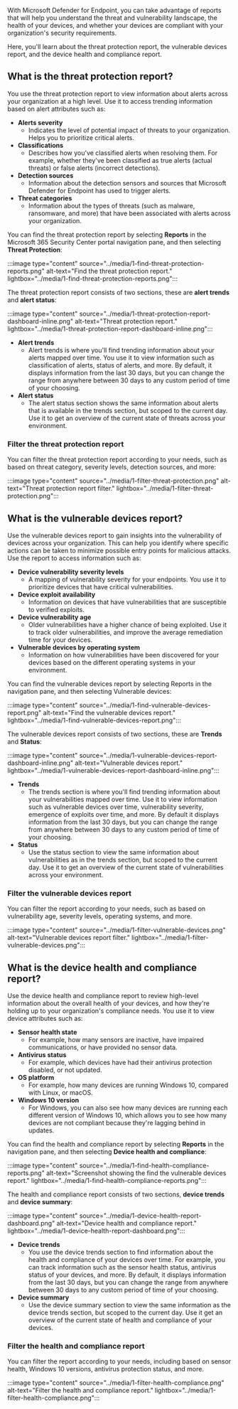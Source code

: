 With Microsoft Defender for Endpoint, you can take advantage of reports that will help you understand the threat and vulnerability landscape, the health of your devices, and whether your devices are compliant with your organization's security requirements.

Here, you'll learn about the threat protection report, the vulnerable devices report, and the device health and compliance report.

## What is the threat protection report?

You use the threat protection report to view information about alerts across your organization at a high level. Use it to access trending information based on alert attributes such as:

- **Alerts severity**
  - Indicates the level of potential impact of threats to your organization. Helps you to prioritize critical alerts.
- **Classifications**
  - Describes how you've classified alerts when resolving them. For example, whether they've been classified as true alerts (actual threats) or false alerts (incorrect detections).
- **Detection sources**
  - Information about the detection sensors and sources that Microsoft Defender for Endpoint has used to trigger alerts.
- **Threat categories**
  - Information about the types of threats (such as malware, ransomware, and more) that have been associated with alerts across your organization.

You can find the threat protection report by selecting **Reports** in the Microsoft 365 Security Center portal navigation pane, and then selecting **Threat Protection**:

:::image type="content" source="../media/1-find-threat-protection-reports.png" alt-text="Find the threat protection report." lightbox="../media/1-find-threat-protection-reports.png":::

The threat protection report consists of two sections, these are **alert trends** and **alert status**:

:::image type="content" source="../media/1-threat-protection-report-dashboard-inline.png" alt-text="Threat protection report." lightbox="../media/1-threat-protection-report-dashboard-inline.png":::

- **Alert trends**
  - Alert trends is where you'll find trending information about your alerts mapped over time. You use it to view information such as classification of alerts, status of alerts, and more. By default, it displays information from the last 30 days, but you can change the range from anywhere between 30 days to any custom period of time of your choosing.
- **Alert status**
  - The alert status section shows the same information about alerts that is available in the trends section, but scoped to the current day. Use it to get an overview of the current state of threats across your environment.

### Filter the threat protection report

You can filter the threat protection report according to your needs, such as based on threat category, severity levels, detection sources, and more:

:::image type="content" source="../media/1-filter-threat-protection.png" alt-text="Threat protection report filter." lightbox="../media/1-filter-threat-protection.png":::

## What is the vulnerable devices report?

Use the vulnerable devices report to gain insights into the vulnerability of devices across your organization. This can help you identify where specific actions can be taken to minimize possible entry points for malicious attacks. Use the report to access information such as:

- **Device vulnerability severity levels**
  - A mapping of vulnerability severity for your endpoints. You use it to prioritize devices that have critical vulnerabilities.
- **Device exploit availability**
  - Information on devices that have vulnerabilities that are susceptible to verified exploits.
- **Device vulnerability age**
  - Older vulnerabilities have a higher chance of being exploited. Use it to track older vulnerabilities, and improve the average remediation time for your devices.
- **Vulnerable devices by operating system**
  - Information on how vulnerabilities have been discovered for your devices based on the different operating systems in your environment.

You can find the vulnerable devices report by selecting Reports in the navigation pane, and then selecting Vulnerable devices:

:::image type="content" source="../media/1-find-vulnerable-devices-report.png" alt-text="Find the vulnerable devices report." lightbox="../media/1-find-vulnerable-devices-report.png":::

The vulnerable devices report consists of two sections, these are **Trends** and **Status**:

:::image type="content" source="../media/1-vulnerable-devices-report-dashboard-inline.png" alt-text="Vulnerable devices report." lightbox="../media/1-vulnerable-devices-report-dashboard-inline.png":::

- **Trends**
  - The trends section is where you'll find trending information about your vulnerabilities mapped over time. Use it to view information such as vulnerable devices over time, vulnerability severity, emergence of exploits over time, and more. By default it displays information from the last 30 days, but you can change the range from anywhere between 30 days to any custom period of time of your choosing.
- **Status**
  - Use the status section to view the same information about vulnerabilities as in the trends section, but scoped to the current day. Use it to get an overview of the current state of vulnerabilities across your environment.

### Filter the vulnerable devices report

You can filter the report according to your needs, such as based on vulnerability age, severity levels, operating systems, and more.

:::image type="content" source="../media/1-filter-vulnerable-devices.png" alt-text="Vulnerable devices report filter." lightbox="../media/1-filter-vulnerable-devices.png":::

## What is the device health and compliance report?

Use the device health and compliance report to review high-level information about the overall health of your devices, and how they're holding up to your organization's compliance needs. You use it to view device attributes such as:

- **Sensor health state**
  - For example, how many sensors are inactive, have impaired communications, or have provided no sensor data.
- **Antivirus status**
  - For example, which devices have had their antivirus protection disabled, or not updated.
- **OS platform**
  - For example, how many devices are running Windows 10, compared with Linux, or macOS.
- **Windows 10 version**
  - For Windows, you can also see how many devices are running each different version of Windows 10, which allows you to see how many devices are not compliant because they're lagging behind in updates.

You can find the health and compliance report by selecting **Reports** in the navigation pane, and then selecting **Device health and compliance**:

:::image type="content" source="../media/1-find-health-compliance-reports.png" alt-text="Screenshot showing the find the vulnerable devices report." lightbox="../media/1-find-health-compliance-reports.png":::

The health and compliance report consists of two sections, **device trends** and **device summary**:

:::image type="content" source="../media/1-device-health-report-dashboard.png" alt-text="Device health and compliance report." lightbox="../media/1-device-health-report-dashboard.png":::

- **Device trends**
  - You use the device trends section to find information about the health and compliance of your devices over time. For example, you can track information such as the sensor health status, antivirus status of your devices, and more. By default, it displays information from the last 30 days, but you can change the range from anywhere between 30 days to any custom period of time of your choosing.
- **Device summary**
  - Use the device summary section to view the same information as the device trends section, but scoped to the current day. Use it get an overview of the current state of health and compliance of your devices.

### Filter the health and compliance report

You can filter the report according to your needs, including based on sensor health, Windows 10 versions, antivirus protection status, and more.

:::image type="content" source="../media/1-filter-health-compliance.png" alt-text="Filter the health and compliance report." lightbox="../media/1-filter-health-compliance.png":::

